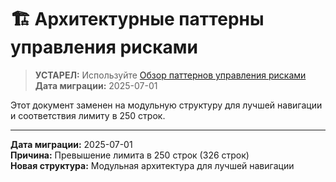 # 🏗️ Архитектурные паттерны управления рисками

> **УСТАРЕЛ:** Используйте [Обзор паттернов управления рисками](/03-core-concepts/1-architecture-patterns/14-risk-management-overview)  
> **Дата миграции:** 2025-07-01

Этот документ заменен на модульную структуру для лучшей навигации и соответствия лимиту в 250 строк.

---

**Дата миграции:** 2025-07-01  
**Причина:** Превышение лимита в 250 строк (326 строк)  
**Новая структура:** Модульная архитектура для лучшей навигации
